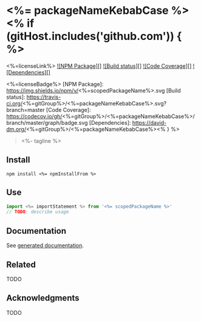 # <%= packageNameKebabCase %><% if (gitHost.includes('github.com')) { %>
<%=licenseLink%>
[![NPM Package][]](https://npmjs.org/package/<%=scopedPackageName%>)
[![Build status][]](https://travis-ci.org/<%=gitGroup%>/<%=packageNameKebabCase%>)
[![Code Coverage][]](https://codecov.io/gh/<%=gitGroup%>/<%=packageNameKebabCase%>)
[![Dependencies][]](https://david-dm.org/<%=gitGroup%>/<%=packageNameKebabCase%>/status.svg)

<%=licenseBadge%>
[NPM Package]: https://img.shields.io/npm/v/<%=scopedPackageName%>.svg
[Build status]: https://travis-ci.org/<%=gitGroup%>/<%=packageNameKebabCase%>.svg?branch=master
[Code Coverage]: https://codecov.io/gh/<%=gitGroup%>/<%=packageNameKebabCase%>/branch/master/graph/badge.svg
[Dependencies]: https://david-dm.org/<%=gitGroup%>/<%=packageNameKebabCase%><% } %>

> <%- tagline %>

## Install

```shell
npm install <%= npmInstallFrom %>
```

## Use

```typescript
import <%= importStatement %> from '<%= scopedPackageName %>'
// TODO: describe usage
```

## Documentation

See [generated documentation](doc/README.md).

## Related

TODO

## Acknowledgments

TODO
